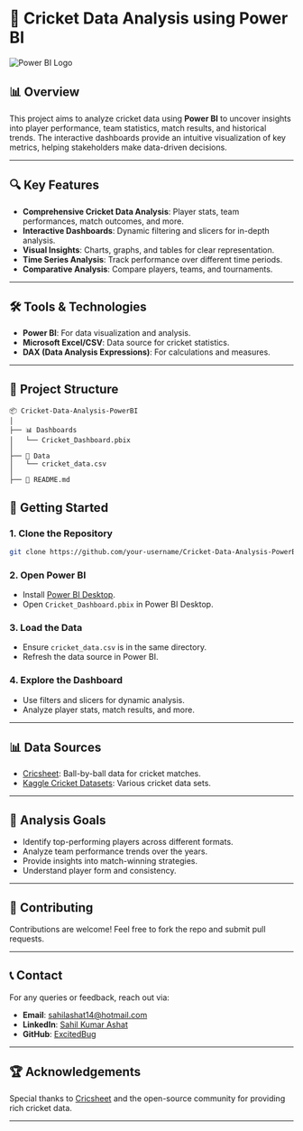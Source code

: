 # 🏏 Cricket Data Analysis using Power BI

![Power BI Logo](https://upload.wikimedia.org/wikipedia/commons/c/cf/New_Power_BI_Logo.svg)

## 📊 Overview
This project aims to analyze cricket data using **Power BI** to uncover insights into player performance, team statistics, match results, and historical trends. The interactive dashboards provide an intuitive visualization of key metrics, helping stakeholders make data-driven decisions.

---

## 🔍 Key Features
- **Comprehensive Cricket Data Analysis**: Player stats, team performances, match outcomes, and more.
- **Interactive Dashboards**: Dynamic filtering and slicers for in-depth analysis.
- **Visual Insights**: Charts, graphs, and tables for clear representation.
- **Time Series Analysis**: Track performance over different time periods.
- **Comparative Analysis**: Compare players, teams, and tournaments.

---

## 🛠 Tools & Technologies
- **Power BI**: For data visualization and analysis.
- **Microsoft Excel/CSV**: Data source for cricket statistics.
- **DAX (Data Analysis Expressions)**: For calculations and measures.

---

## 📂 Project Structure
```
📦 Cricket-Data-Analysis-PowerBI
│
├── 📊 Dashboards
│   └── Cricket_Dashboard.pbix
│
├── 📂 Data
│   └── cricket_data.csv
│
├── 📄 README.md
```

## 🚀 Getting Started
### 1. Clone the Repository
```bash
git clone https://github.com/your-username/Cricket-Data-Analysis-PowerBI.git
```
### 2. Open Power BI
- Install [Power BI Desktop](https://powerbi.microsoft.com/desktop/).
- Open `Cricket_Dashboard.pbix` in Power BI Desktop.

### 3. Load the Data
- Ensure `cricket_data.csv` is in the same directory.
- Refresh the data source in Power BI.

### 4. Explore the Dashboard
- Use filters and slicers for dynamic analysis.
- Analyze player stats, match results, and more.

---

## 📊 Data Sources
- [Cricsheet](https://cricsheet.org/): Ball-by-ball data for cricket matches.
- [Kaggle Cricket Datasets](https://www.kaggle.com/datasets): Various cricket data sets.

---

## 🎯 Analysis Goals
- Identify top-performing players across different formats.
- Analyze team performance trends over the years.
- Provide insights into match-winning strategies.
- Understand player form and consistency.

---

## 🤝 Contributing
Contributions are welcome! Feel free to fork the repo and submit pull requests.

---

## 📞 Contact
For any queries or feedback, reach out via:
- **Email**: sahilashat14@hotmail.com
- **LinkedIn**: [Sahil Kumar Ashat](www.linkedin.com/in/excitedbug)
- **GitHub**: [ExcitedBug](https://github.com/ExcitedBug)

---

## 🏆 Acknowledgements
Special thanks to [Cricsheet](https://cricsheet.org/) and the open-source community for providing rich cricket data.

---
